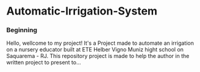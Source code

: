 # Automatic-Irrigation-System

<h3>Beginning</h3>
Hello, wellcome to my project! It's a Project made to automate an irrigation on a nursery educator built at ETE Helber Vigno Muniz hight school on Saquarema - RJ. This repository project is made to help the author in the written project to present to...
